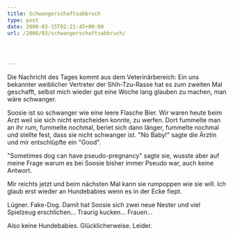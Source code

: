 ```yaml
---
title: Schwangerschaftsabbruch
type: post
date: 2008-03-15T02:21:45+00:00
url: /2008/03/schwangerschaftsabbruch/




---
```

Die Nachricht des Tages kommt aus dem Veterinärbereich: Ein uns bekannter weiblicher Vertreter der Shih-Tzu-Rasse hat es zum zweiten Mal geschafft, selbst mich wieder gut eine Woche lang glauben zu machen, man wäre schwanger.

Soosie ist so schwanger wie eine leere Flasche Bier. Wir waren heute beim Arzt weil sie sich nicht entscheiden konnte, zu werfen. Dort fummelte man an ihr rum, fummelte nochmal, beriet sich dann länger, fummelte nochmal und stellte fest, dass sie nicht schwanger ist. "No Baby!" sagte die Ärztin und mir entschlüpfte ein "Good".

"Sometimes dog can have pseudo-pregnancy" sagte sie, wusste aber auf meine Frage warum es bei Soosie bisher immer Pseudo war, auch keine Antwort.

Mir reichts jetzt und beim nächsten Mal kann sie rumpoppen wie sie will. Ich glaub erst wieder an Hundebabies wenn es in der Ecke fiept.

Lügner. Fake-Dog. Damit hat Soosie sich zwei neue Nester und viel Spielzeug erschlichen... Traurig kucken... Frauen...

Also keine Hundebabies. Glücklicherweise. Leider.
